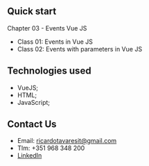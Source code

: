 ## Quick start

Chapter 03 - Events Vue JS
- Class 01: Events in Vue JS
- Class 02: Events with parameters in Vue JS
 
## Technologies used             
- VueJS;
- HTML;
- JavaScript;

## Contact Us

- Email: ricardotavaresit@gmail.com
- Tlm: +351 968 348 200
- [LinkedIn](https://www.linkedin.com/in/ricardotavaresit/)
